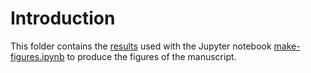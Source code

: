 # Introduction

This folder contains the [results](https://github.com/JackMurdochMoore/power-law/tree/main/results) used with the Jupyter notebook [make-figures.ipynb](https://github.com/JackMurdochMoore/power-law/blob/main/notebooks/make-figures.ipynb) to produce the figures of the manuscript. 
